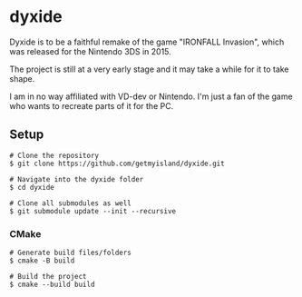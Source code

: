 # dyxide

Dyxide is to be a faithful remake of the game "IRONFALL Invasion", which was released for the Nintendo 3DS in 2015.

The project is still at a very early stage and it may take a while for it to take shape.

I am in no way affiliated with VD-dev or Nintendo. I'm just a fan of the game who wants to recreate parts of it for the PC.

## Setup

```
# Clone the repository
$ git clone https://github.com/getmyisland/dyxide.git

# Navigate into the dyxide folder
$ cd dyxide

# Clone all submodules as well
$ git submodule update --init --recursive
```

### CMake

```
# Generate build files/folders
$ cmake -B build

# Build the project
$ cmake --build build
```